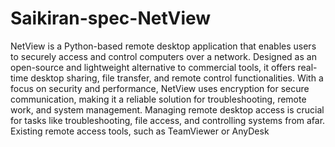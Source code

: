 # Saikiran-spec-NetView
NetView is a Python-based remote desktop application that enables users to securely access and control computers over a network. Designed as an open-source and lightweight alternative to commercial tools, it offers real-time desktop sharing, file transfer, and remote control functionalities. With a focus on security and performance, NetView uses encryption for secure communication, making it a reliable solution for troubleshooting, remote work, and system management.
Managing remote desktop access is crucial for tasks like troubleshooting, file access, and controlling systems from afar. Existing remote access tools, such as TeamViewer or AnyDesk
